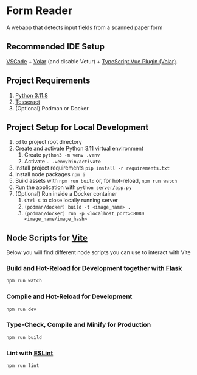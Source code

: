 # Form Reader

A webapp that detects input fields from a scanned paper form

## Recommended IDE Setup

[VSCode](https://code.visualstudio.com/) + [Volar](https://marketplace.visualstudio.com/items?itemName=Vue.volar) (and disable Vetur) + [TypeScript Vue Plugin (Volar)](https://marketplace.visualstudio.com/items?itemName=Vue.vscode-typescript-vue-plugin).

## Project Requirements

1. [Python 3.11.8](https://www.python.org/downloads/release/python-3118/)
2. [Tesseract](https://tesseract-ocr.github.io/)
3. (Optional) Podman or Docker

## Project Setup for Local Development

1. `cd` to project root directory
2. Create and activate Python 3.11 virtual environment
    1) Create `python3 -m venv .venv`
    2) Activate `. .venv/bin/activate`
3. Install project requirements `pip install -r requirements.txt`
4. Install node packages `npm i`
5. Build assets with `npm run build` or, for hot-reload, `npm run watch`
6. Run the application with `python server/app.py`
7. (Optional) Run inside a Docker container
   1) `Ctrl-C` to close locally running server
   2) `(podman/docker) build -t <image_name> .`
   3) `(podman/docker) run -p <localhost_port>:8080 <image_name/image_hash>`

## Node Scripts for [Vite](https://vitejs.dev/)

Below you will find different node scripts you can use to interact with Vite

### Build and Hot-Reload for Development together with [Flask](https://flask.palletsprojects.com/en/3.0.x/)

```sh
npm run watch
```

### Compile and Hot-Reload for Development

```sh
npm run dev
```

### Type-Check, Compile and Minify for Production

```sh
npm run build
```

### Lint with [ESLint](https://eslint.org/)

```sh
npm run lint
```
